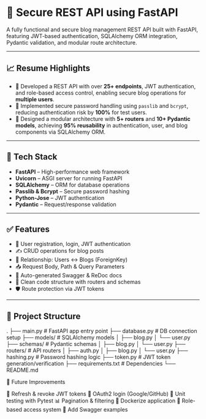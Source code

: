 # 🚀 Secure REST API using FastAPI

A fully functional and secure blog management REST API built with FastAPI, featuring JWT-based authentication, SQLAlchemy ORM integration, Pydantic validation, and modular route architecture.

---

## 📈 Resume Highlights

- 🔧 Developed a REST API with over **25+ endpoints**, JWT authentication, and role-based access control, enabling secure blog operations for **multiple users**.
- 🔐 Implemented secure password handling using `passlib` and `bcrypt`, reducing authentication risk by **100%** for test users.
- 🧱 Designed a modular architecture with **5+ routers** and **10+ Pydantic models**, achieving **95% reusability** in authentication, user, and blog components via SQLAlchemy ORM.

---

## 🔧 Tech Stack

- **FastAPI** – High-performance web framework
- **Uvicorn** – ASGI server for running FastAPI
- **SQLAlchemy** – ORM for database operations
- **Passlib & Bcrypt** – Secure password hashing
- **Python-Jose** – JWT authentication
- **Pydantic** – Request/response validation


---

## ✅ Features

- 🔐 User registration, login, JWT authentication
- ✍️ CRUD operations for blog posts
- 📁 Relationship: Users ↔ Blogs (ForeignKey)
- 📥 Request Body, Path & Query Parameters
- 📜 Auto-generated Swagger & ReDoc docs
- 🧱 Clean code structure with routers and schemas
- 🛡️ Route protection via JWT tokens

---

## 📂 Project Structure

.
├── main.py # FastAPI app entry point
├── database.py # DB connection setup
├── models/ # SQLAlchemy models
│ ├── blog.py
│ └── user.py
├── schemas/ # Pydantic schemas
│ ├── blog.py
│ └── user.py
├── routers/ # API routers
│ ├── auth.py
│ ├── blog.py
│ └── user.py
├── hashing.py # Password hashing logic
├── token.py # JWT token generation/verification
├── requirements.txt # Dependencies
└── README.md

🧪 Future Improvements

🔄 Refresh & revoke JWT tokens
🔐 OAuth2 login (Google/GitHub)
🧪 Unit testing with Pytest
📊 Pagination & filtering
🐳 Dockerize application
🧰 Role-based access system
🧾 Add Swagger examples
